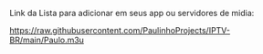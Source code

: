 Link da Lista para adicionar em seus app ou servidores de midia:

https://raw.githubusercontent.com/PaulinhoProjects/IPTV-BR/main/Paulo.m3u

